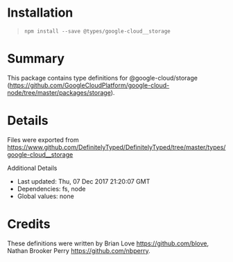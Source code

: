 # Installation
> `npm install --save @types/google-cloud__storage`

# Summary
This package contains type definitions for @google-cloud/storage (https://github.com/GoogleCloudPlatform/google-cloud-node/tree/master/packages/storage).

# Details
Files were exported from https://www.github.com/DefinitelyTyped/DefinitelyTyped/tree/master/types/google-cloud__storage

Additional Details
 * Last updated: Thu, 07 Dec 2017 21:20:07 GMT
 * Dependencies: fs, node
 * Global values: none

# Credits
These definitions were written by Brian Love <https://github.com/blove>, Nathan Brooker Perry <https://github.com/nbperry>.
